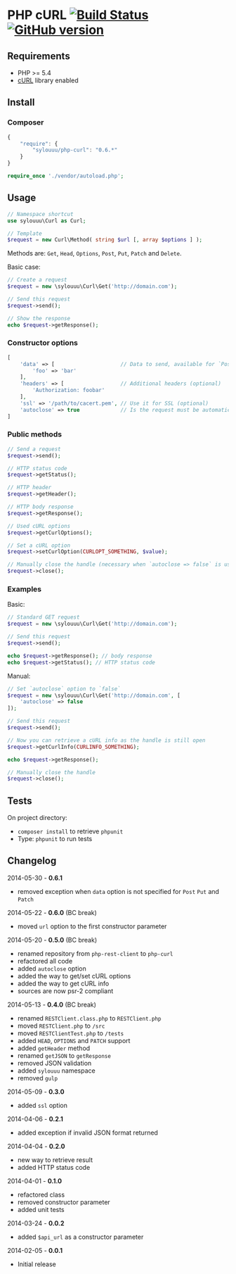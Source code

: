 # PHP cURL [![Build Status](https://travis-ci.org/sylouuu/php-curl.svg)](https://travis-ci.org/sylouuu/php-curl) [![GitHub version](https://badge.fury.io/gh/sylouuu%2Fphp-curl.svg)](http://badge.fury.io/gh/sylouuu%2Fphp-curl)

## Requirements

* PHP >= 5.4
* [cURL](http://php.net/manual/fr/book.curl.php/) library enabled

## Install

### Composer

```js
{
    "require": {
        "sylouuu/php-curl": "0.6.*"
    }
}
```

```php
require_once './vendor/autoload.php';
```

## Usage

```php
// Namespace shortcut
use sylouuu\Curl as Curl;

// Template
$request = new Curl\Method( string $url [, array $options ] );
```

Methods are: `Get`, `Head`, `Options`, `Post`, `Put`, `Patch` and `Delete`.

Basic case:

```php
// Create a request
$request = new \sylouuu\Curl\Get('http://domain.com');

// Send this request
$request->send();

// Show the response
echo $request->getResponse();
```

### Constructor options

```php
[
    'data' => [                     // Data to send, available for `Post` `Put` and `Patch`
        'foo' => 'bar'
    ],
    'headers' => [                  // Additional headers (optional)
        'Authorization: foobar'
    ],
    'ssl' => '/path/to/cacert.pem', // Use it for SSL (optional)
    'autoclose' => true             // Is the request must be automatically closed (optional)
]
```

### Public methods

```php
// Send a request
$request->send();

// HTTP status code
$request->getStatus();

// HTTP header
$request->getHeader();

// HTTP body response
$request->getResponse();

// Used cURL options
$request->getCurlOptions();

// Set a cURL option
$request->setCurlOption(CURLOPT_SOMETHING, $value);

// Manually close the handle (necessary when `autoclose => false` is used)
$request->close();
```

### Examples

Basic:

```php
// Standard GET request
$request = new \sylouuu\Curl\Get('http://domain.com');

// Send this request
$request->send();

echo $request->getResponse(); // body response
echo $request->getStatus(); // HTTP status code
```

Manual:

```php
// Set `autoclose` option to `false`
$request = new \sylouuu\Curl\Get('http://domain.com', [
    'autoclose' => false
]);

// Send this request
$request->send();

// Now you can retrieve a cURL info as the handle is still open
$request->getCurlInfo(CURLINFO_SOMETHING);

echo $request->getResponse();

// Manually close the handle
$request->close();
```

## Tests

On project directory:

* `composer install` to retrieve `phpunit`
* Type: `phpunit` to run tests

## Changelog

2014-05-30 - **0.6.1**

* removed exception when `data` option is not specified for `Post` `Put` and `Patch`

2014-05-22 - **0.6.0** (BC break)

* moved `url` option to the first constructor parameter

2014-05-20 - **0.5.0** (BC break)

* renamed repository from `php-rest-client` to `php-curl`
* refactored all code
* added `autoclose` option
* added the way to get/set cURL options
* added the way to get cURL info
* sources are now psr-2 compliant

2014-05-13 - **0.4.0** (BC break)

* renamed `RESTClient.class.php` to `RESTClient.php`
* moved `RESTClient.php` to `/src`
* moved `RESTClientTest.php` to `/tests`
* added `HEAD`, `OPTIONS` and `PATCH` support
* added `getHeader` method
* renamed `getJSON` to `getResponse`
* removed JSON validation
* added `sylouuu` namespace
* removed `gulp`

2014-05-09 - **0.3.0**

* added `ssl` option

2014-04-06 - **0.2.1**

* added exception if invalid JSON format returned

2014-04-04 - **0.2.0**

* new way to retrieve result
* added HTTP status code

2014-04-01 - **0.1.0**

* refactored class
* removed constructor parameter
* added unit tests

2014-03-24 - **0.0.2**

* added `$api_url` as a constructor parameter

2014-02-05 - **0.0.1**

* Initial release
